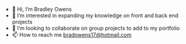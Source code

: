 - 👋 Hi, I’m Bradley Owens
- 👀 I’m interested in expanding my knowledge on front and back end projects
- 💞️ I’m looking to collaborate on group projects to add to my portfolio
- 📫 How to reach me bradowens17@hotmail.com

<!---
bradley-owens/bradley-owens is a ✨ special ✨ repository because its `README.md` (this file) appears on your GitHub profile.
You can click the Preview link to take a look at your changes.
--->
